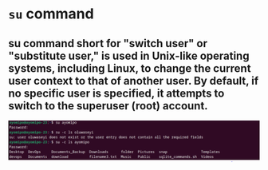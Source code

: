 # `su` command



## su command short for "switch user" or "substitute user," is used in Unix-like operating systems, including Linux, to change the current user context to that of another user. By default, if no specific user is specified, it attempts to switch to the superuser (root) account.





![Alt text](<images/su cmd.PNG>)